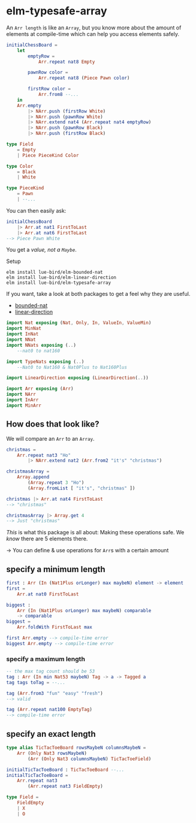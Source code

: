 # elm-typesafe-array

An `Arr length` is like an `Array`, but you know more about the amount of elements at compile-time which can help you access elements safely.

```elm
initialChessBoard =
    let
        emptyRow =
            Arr.repeat nat8 Empty

        pawnRow color =
            Arr.repeat nat8 (Piece Pawn color)

        firstRow color =
            Arr.from8 --...
    in
    Arr.empty
        |> NArr.push (firstRow White)
        |> NArr.push (pawnRow White)
        |> NArr.extend nat4 (Arr.repeat nat4 emptyRow)
        |> NArr.push (pawnRow Black)
        |> NArr.push (firstRow Black)

type Field
    = Empty
    | Piece PieceKind Color

type Color
    = Black
    | White

type PieceKind
    = Pawn
    | --...
```

You can then easily ask:

```elm
initialChessBoard
    |> Arr.at nat1 FirstToLast
    |> Arr.at nat6 FirstToLast
--> Piece Pawn White
```

You get a _value, not a `Maybe`_.

Setup

```noformatingplease
elm install lue-bird/elm-bounded-nat
elm install lue-bird/elm-linear-direction
elm install lue-bird/elm-typesafe-array
```

If you want, take a look at both packages to get a feel why they are useful.
- [bounded-nat](https://package.elm-lang.org/packages/lue-bird/elm-bounded-nat/latest/)
- [linear-direction](https://package.elm-lang.org/packages/lue-bird/elm-linear-direction/latest/)

```elm
import Nat exposing (Nat, Only, In, ValueIn, ValueMin)
import MinNat
import InNat
import NNat
import NNats exposing (..)
    --nat0 to nat160

import TypeNats exposing (..)
    --Nat0 to Nat160 & Nat0Plus to Nat160Plus

import LinearDirection exposing (LinearDirection(..))

import Arr exposing (Arr)
import NArr
import InArr
import MinArr
```

## How does that look like?

We will compare an `Arr` to an `Array`.

```elm
christmas =
    Arr.repeat nat3 "Ho"
        |> NArr.extend nat2 (Arr.from2 "it's" "christmas")

christmasArray =
    Array.append
        (Array.repeat 3 "Ho")
        (Array.fromList [ "it's", "christmas" ])

christmas |> Arr.at nat4 FirstToLast
--> "christmas"

christmasArray |> Array.get 4
--> Just "christmas"
```

_This_ is what this package is all about: Making these operations safe.
We _know_ there are 5 elements there.

→ You can define & use operations for `Arr`s with a certain amount

## specify a minimum length

```elm
first : Arr (In (Nat1Plus orLonger) max maybeN) element -> element
first =
    Arr.at nat0 FirstToLast

biggest :
    Arr (In (Nat1Plus orLonger) max maybeN) comparable
    -> comparable
biggest =
    Arr.foldWith FirstToLast max

first Arr.empty --> compile-time error
biggest Arr.empty --> compile-time error
```

### specify a maximum length
  
```elm
-- the max tag count should be 53
tag : Arr (In min Nat53 maybeN) Tag -> a -> Tagged a
tag tags toTag = --...

tag (Arr.from3 "fun" "easy" "fresh")
--> valid

tag (Arr.repeat nat100 EmptyTag)
--> compile-time error
```

## specify an exact length

```elm
type alias TicTacToeBoard rowsMaybeN columnsMaybeN =
    Arr (Only Nat3 rowsMaybeN)
        (Arr (Only Nat3 columnsMaybeN) TicTacToeField)

initialTicTacToeBoard : TicTacToeBoard --...
initialTicTacToeBoard =
    Arr.repeat nat3
        (Arr.repeat nat3 FieldEmpty)

type Field =
    FieldEmpty
    | X
    | O
```
